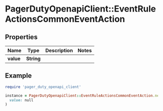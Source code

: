 # PagerDutyOpenapiClient::EventRuleActionsCommonEventAction

## Properties

| Name | Type | Description | Notes |
| ---- | ---- | ----------- | ----- |
| **value** | **String** |  |  |

## Example

```ruby
require 'pager_duty_openapi_client'

instance = PagerDutyOpenapiClient::EventRuleActionsCommonEventAction.new(
  value: null
)
```

